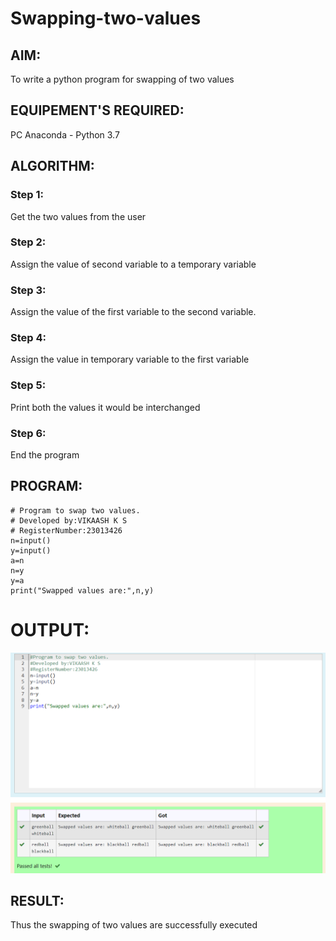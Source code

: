 # Swapping-two-values
## AIM:
To write a python program for swapping of two values
## EQUIPEMENT'S REQUIRED: 
PC
Anaconda - Python 3.7
## ALGORITHM: 
### Step 1:
Get the two values from the user
### Step 2: 
Assign the value of second variable to a temporary variable 
### Step 3: 
Assign the value of the first variable to the second variable.
### Step 4:  
Assign the value in temporary variable to the first variable
### Step 5: 
Print both the values it would be interchanged
### Step 6: 
End the program
## PROGRAM:
~~~
# Program to swap two values.
# Developed by:VIKAASH K S
# RegisterNumber:23013426
n=input()
y=input()
a=n
n=y
y=a
print("Swapped values are:",n,y)
~~~
# OUTPUT:
![Alt text](<Screenshot 2023-10-20 090937.png>)
## RESULT:
Thus the swapping of two values are successfully executed



